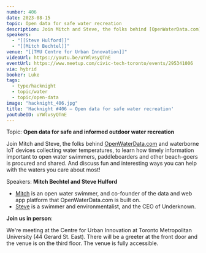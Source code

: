 ```yaml
---
number: 406
date: 2023-08-15
topic: Open data for safe water recreation
description: Join Mitch and Steve, the folks behind [OpenWaterData.com](OpenWaterData.com) and waterborne IoT devices collecting water temperatures, to learn how timely information important to open water swimmers, paddleboarders and other beach-goers is procured and shared. And discuss fun and interesting ways you can help with the waters you care about most!
speakers:
  - "[[Steve Hulford]]"
  - "[[Mitch Bechtel]]"
venue: "[[TMU Centre for Urban Innovation]]"
videoUrl: https://youtu.be/uYWlvsyQTnE
eventUrl: https://www.meetup.com/civic-tech-toronto/events/295341006
via: hybrid
booker: Luke
tags:
  - type/hacknight
  - topic/water
  - topic/open-data
image: "hacknight_406.jpg"
title: 'Hacknight #406 – Open data for safe water recreation'
youtubeID: uYWlvsyQTnE
---
```

Topic: **Open data for safe and informed outdoor water recreation**

Join Mitch and Steve, the folks behind [OpenWaterData.com](OpenWaterData.com) and waterborne IoT devices collecting water temperatures, to learn how timely information important to open water swimmers, paddleboarders and other beach-goers is procured and shared. And discuss fun and interesting ways you can help with the waters you care about most!

Speakers: **Mitch Bechtel and Steve Hulford**

* [Mitch](https://www.linkedin.com/in/mitchbechtel/?originalSubdomain=ca) is an open water swimmer, and co-founder of the data and web app platform that OpenWaterData.com is built on.
* [Steve](https://linktr.ee/hulford) is a swimmer and environmentalist, and the CEO of Underknown.

**Join us in person**:

We're meeting at the Centre for Urban Innovation at Toronto Metropolitan University (44 Gerard St. East). There will be a greeter at the front door and the venue is on the third floor. The venue is fully accessible.
